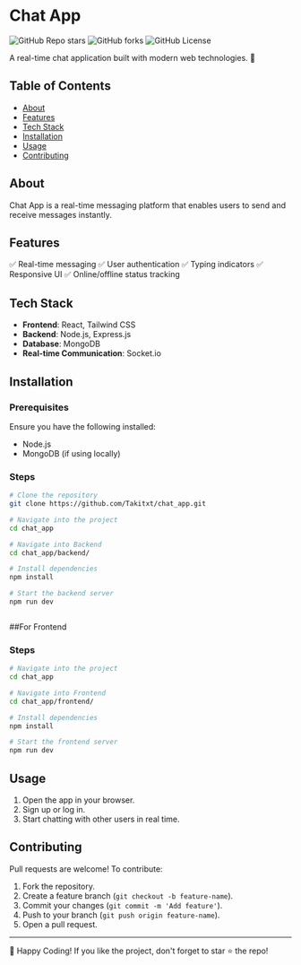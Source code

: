 # Chat App

![GitHub Repo stars](https://img.shields.io/github/stars/Takitxt/chat_app?style=social)
![GitHub forks](https://img.shields.io/github/forks/Takitxt/chat_app?style=social)
![GitHub License](https://img.shields.io/github/license/Takitxt/chat_app)

A real-time chat application built with modern web technologies. 🚀

## Table of Contents
- [About](#about)
- [Features](#features)
- [Tech Stack](#tech-stack)
- [Installation](#installation)
- [Usage](#usage)
- [Contributing](#contributing)


## About
Chat App is a real-time messaging platform that enables users to send and receive messages instantly.

## Features
✅ Real-time messaging
✅ User authentication
✅ Typing indicators
✅ Responsive UI
✅ Online/offline status tracking

## Tech Stack
- **Frontend**: React, Tailwind CSS
- **Backend**: Node.js, Express.js
- **Database**: MongoDB
- **Real-time Communication**: Socket.io

## Installation

### Prerequisites
Ensure you have the following installed:
- Node.js
- MongoDB (if using locally)

### Steps
```bash
# Clone the repository
git clone https://github.com/Takitxt/chat_app.git

# Navigate into the project
cd chat_app

# Navigate into Backend
cd chat_app/backend/

# Install dependencies
npm install

# Start the backend server
npm run dev



```
##For Frontend
### Steps
```bash
# Navigate into the project
cd chat_app

# Navigate into Frontend
cd chat_app/frontend/

# Install dependencies
npm install

# Start the frontend server
npm run dev

```

## Usage
1. Open the app in your browser.
2. Sign up or log in.
3. Start chatting with other users in real time.

## Contributing
Pull requests are welcome! To contribute:
1. Fork the repository.
2. Create a feature branch (`git checkout -b feature-name`).
3. Commit your changes (`git commit -m 'Add feature'`).
4. Push to your branch (`git push origin feature-name`).
5. Open a pull request.



---
🚀 Happy Coding! If you like the project, don't forget to star ⭐ the repo!

